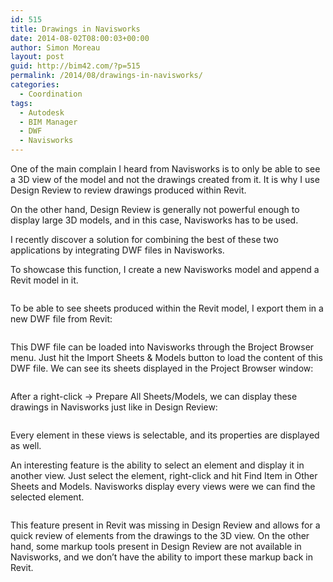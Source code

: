 ```yaml
---
id: 515
title: Drawings in Navisworks
date: 2014-08-02T08:00:03+00:00
author: Simon Moreau
layout: post
guid: http://bim42.com/?p=515
permalink: /2014/08/drawings-in-navisworks/
categories:
  - Coordination
tags:
  - Autodesk
  - BIM Manager
  - DWF
  - Navisworks
---
```

One of the main complain I heard from Navisworks is to only be able to see a 3D view of the model and not the drawings created from it. It is why I use Design Review to review drawings produced within Revit.

On the other hand, Design Review is generally not powerful enough to display large 3D models, and in this case, Navisworks has to be used.

I recently discover a solution for combining the best of these two applications by integrating DWF files in Navisworks.

To showcase this function, I create a new Navisworks model and append a Revit model in it.

![<img class="aligncenter size-full wp-image-517" src="http://bim42.com/wp-content/uploads/2014/08/example.png" alt="example" width="809" height="550" srcset="https://bim42.com/wp-content/uploads/2014/08/example.png 809w, https://bim42.com/wp-content/uploads/2014/08/example-300x203.png 300w, https://bim42.com/wp-content/uploads/2014/08/example-441x300.png 441w" sizes="(max-width: 809px) 100vw, 809px" />](http://bim42.com/wp-content/uploads/2014/08/example.png)

To be able to see sheets produced within the Revit model, I export them in a new DWF file from Revit:

![<img class="aligncenter size-full wp-image-516" src="http://bim42.com/wp-content/uploads/2014/08/dwf.png" alt="dwf" width="784" height="563" srcset="https://bim42.com/wp-content/uploads/2014/08/dwf.png 784w, https://bim42.com/wp-content/uploads/2014/08/dwf-300x215.png 300w, https://bim42.com/wp-content/uploads/2014/08/dwf-417x300.png 417w" sizes="(max-width: 784px) 100vw, 784px" />](http://bim42.com/wp-content/uploads/2014/08/dwf.png)

This DWF file can be loaded into Navisworks through the Broject Browser menu. Just hit the Import Sheets & Models button to load the content of this DWF file. We can see its sheets displayed in the Project Browser window:

![<img class="aligncenter size-full wp-image-519" src="http://bim42.com/wp-content/uploads/2014/08/projectBrowser.png" alt="projectBrowser" width="639" height="388" srcset="https://bim42.com/wp-content/uploads/2014/08/projectBrowser.png 639w, https://bim42.com/wp-content/uploads/2014/08/projectBrowser-300x182.png 300w, https://bim42.com/wp-content/uploads/2014/08/projectBrowser-494x300.png 494w" sizes="(max-width: 639px) 100vw, 639px" />](http://bim42.com/wp-content/uploads/2014/08/projectBrowser.png)

After a right-click -> Prepare All Sheets/Models, we can display these drawings in Navisworks just like in Design Review:

![<img class="aligncenter size-full wp-image-520" src="http://bim42.com/wp-content/uploads/2014/08/sheets.png" alt="sheets" width="1092" height="564" srcset="https://bim42.com/wp-content/uploads/2014/08/sheets.png 1092w, https://bim42.com/wp-content/uploads/2014/08/sheets-300x154.png 300w, https://bim42.com/wp-content/uploads/2014/08/sheets-1024x528.png 1024w, https://bim42.com/wp-content/uploads/2014/08/sheets-500x258.png 500w" sizes="(max-width: 1092px) 100vw, 1092px" />](http://bim42.com/wp-content/uploads/2014/08/sheets.png)

Every element in these views is selectable, and its properties are displayed as well.

An interesting feature is the ability to select an element and display it in another view. Just select the element, right-click and hit Find Item in Other Sheets and Models. Navisworks display every views were we can find the selected element.

![<img class="aligncenter size-full wp-image-518" src="http://bim42.com/wp-content/uploads/2014/08/find.png" alt="find" width="520" height="421" srcset="https://bim42.com/wp-content/uploads/2014/08/find.png 520w, https://bim42.com/wp-content/uploads/2014/08/find-300x242.png 300w, https://bim42.com/wp-content/uploads/2014/08/find-370x300.png 370w" sizes="(max-width: 520px) 100vw, 520px" />](http://bim42.com/wp-content/uploads/2014/08/find.png)

This feature present in Revit was missing in Design Review and allows for a quick review of elements from the drawings to the 3D view. On the other hand, some markup tools present in Design Review are not available in Navisworks, and we don&#8217;t have the ability to import these markup back in Revit.